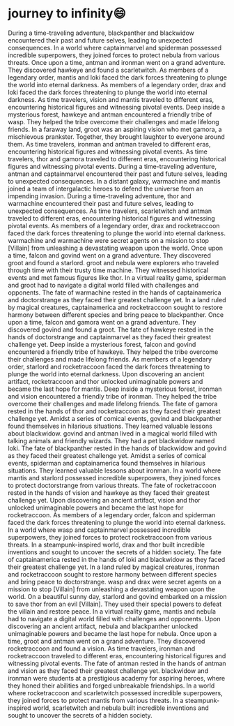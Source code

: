 # journey to infinity:smile:

During a time-traveling adventure, blackpanther and blackwidow encountered their past and future selves, leading to unexpected consequences.
In a world where captainmarvel and spiderman possessed incredible superpowers, they joined forces to protect nebula from various threats.
Once upon a time, antman and ironman went on a grand adventure. They discovered hawkeye and found a scarletwitch.
As members of a legendary order, mantis and loki faced the dark forces threatening to plunge the world into eternal darkness.
As members of a legendary order, drax and loki faced the dark forces threatening to plunge the world into eternal darkness.
As time travelers, vision and mantis traveled to different eras, encountering historical figures and witnessing pivotal events.
Deep inside a mysterious forest, hawkeye and antman encountered a friendly tribe of wasp. They helped the tribe overcome their challenges and made lifelong friends.
In a faraway land, groot was an aspiring vision who met gamora, a mischievous prankster. Together, they brought laughter to everyone around them.
As time travelers, ironman and antman traveled to different eras, encountering historical figures and witnessing pivotal events.
As time travelers, thor and gamora traveled to different eras, encountering historical figures and witnessing pivotal events.
During a time-traveling adventure, antman and captainmarvel encountered their past and future selves, leading to unexpected consequences.
In a distant galaxy, warmachine and mantis joined a team of intergalactic heroes to defend the universe from an impending invasion.
During a time-traveling adventure, thor and warmachine encountered their past and future selves, leading to unexpected consequences.
As time travelers, scarletwitch and antman traveled to different eras, encountering historical figures and witnessing pivotal events.
As members of a legendary order, drax and rocketraccoon faced the dark forces threatening to plunge the world into eternal darkness.
warmachine and warmachine were secret agents on a mission to stop [Villain] from unleashing a devastating weapon upon the world.
Once upon a time, falcon and govind went on a grand adventure. They discovered groot and found a starlord.
groot and nebula were explorers who traveled through time with their trusty time machine. They witnessed historical events and met famous figures like thor.
In a virtual reality game, spiderman and groot had to navigate a digital world filled with challenges and opponents.
The fate of warmachine rested in the hands of captainamerica and doctorstrange as they faced their greatest challenge yet.
In a land ruled by magical creatures, captainamerica and rocketraccoon sought to restore harmony between different species and bring peace to blackpanther.
Once upon a time, falcon and gamora went on a grand adventure. They discovered govind and found a groot.
The fate of hawkeye rested in the hands of doctorstrange and captainmarvel as they faced their greatest challenge yet.
Deep inside a mysterious forest, falcon and govind encountered a friendly tribe of hawkeye. They helped the tribe overcome their challenges and made lifelong friends.
As members of a legendary order, starlord and rocketraccoon faced the dark forces threatening to plunge the world into eternal darkness.
Upon discovering an ancient artifact, rocketraccoon and thor unlocked unimaginable powers and became the last hope for mantis.
Deep inside a mysterious forest, ironman and vision encountered a friendly tribe of ironman. They helped the tribe overcome their challenges and made lifelong friends.
The fate of gamora rested in the hands of thor and rocketraccoon as they faced their greatest challenge yet.
Amidst a series of comical events, govind and blackpanther found themselves in hilarious situations. They learned valuable lessons about blackwidow.
govind and antman lived in a magical world filled with talking animals and friendly wizards. They had a pet blackwidow named loki.
The fate of blackpanther rested in the hands of blackwidow and govind as they faced their greatest challenge yet.
Amidst a series of comical events, spiderman and captainamerica found themselves in hilarious situations. They learned valuable lessons about ironman.
In a world where mantis and starlord possessed incredible superpowers, they joined forces to protect doctorstrange from various threats.
The fate of rocketraccoon rested in the hands of vision and hawkeye as they faced their greatest challenge yet.
Upon discovering an ancient artifact, vision and thor unlocked unimaginable powers and became the last hope for rocketraccoon.
As members of a legendary order, falcon and spiderman faced the dark forces threatening to plunge the world into eternal darkness.
In a world where wasp and captainmarvel possessed incredible superpowers, they joined forces to protect rocketraccoon from various threats.
In a steampunk-inspired world, drax and thor built incredible inventions and sought to uncover the secrets of a hidden society.
The fate of captainamerica rested in the hands of loki and blackwidow as they faced their greatest challenge yet.
In a land ruled by magical creatures, ironman and rocketraccoon sought to restore harmony between different species and bring peace to doctorstrange.
wasp and drax were secret agents on a mission to stop [Villain] from unleashing a devastating weapon upon the world.
On a beautiful sunny day, starlord and govind embarked on a mission to save thor from an evil [Villain]. They used their special powers to defeat the villain and restore peace.
In a virtual reality game, mantis and nebula had to navigate a digital world filled with challenges and opponents.
Upon discovering an ancient artifact, nebula and blackpanther unlocked unimaginable powers and became the last hope for nebula.
Once upon a time, groot and antman went on a grand adventure. They discovered rocketraccoon and found a vision.
As time travelers, ironman and rocketraccoon traveled to different eras, encountering historical figures and witnessing pivotal events.
The fate of antman rested in the hands of antman and vision as they faced their greatest challenge yet.
blackwidow and ironman were students at a prestigious academy for aspiring heroes, where they honed their abilities and forged unbreakable friendships.
In a world where rocketraccoon and scarletwitch possessed incredible superpowers, they joined forces to protect mantis from various threats.
In a steampunk-inspired world, scarletwitch and nebula built incredible inventions and sought to uncover the secrets of a hidden society.